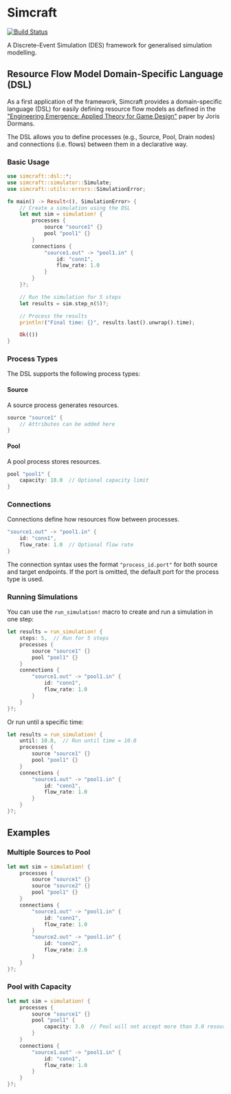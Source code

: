 # Simcraft
[![Build Status](https://github.com/BenSchZA/simcraft/actions/workflows/simcraft-ci.yml/badge.svg)](https://github.com/BenSchZA/simcraft/actions/workflows/simcraft-ci.yml)

A Discrete-Event Simulation (DES) framework for generalised simulation modelling.

## Resource Flow Model Domain-Specific Language (DSL)

As a first application of the framework, Simcraft provides a domain-specific language (DSL) for easily defining resource flow models as defined in the ["Engineering Emergence: Applied Theory for Game Design"](https://eprints.illc.uva.nl/id/eprint/2118/1/DS-2012-12.text.pdf) paper by Joris Dormans.

The DSL allows you to define processes (e.g., Source, Pool, Drain nodes) and connections (i.e. flows) between them in a declarative way.

### Basic Usage

```rust
use simcraft::dsl::*;
use simcraft::simulator::Simulate;
use simcraft::utils::errors::SimulationError;

fn main() -> Result<(), SimulationError> {
    // Create a simulation using the DSL
    let mut sim = simulation! {
        processes {
            source "source1" {}
            pool "pool1" {}
        }
        connections {
            "source1.out" -> "pool1.in" {
                id: "conn1",
                flow_rate: 1.0
            }
        }
    }?;

    // Run the simulation for 5 steps
    let results = sim.step_n(5)?;

    // Process the results
    println!("Final time: {}", results.last().unwrap().time);

    Ok(())
}
```

### Process Types

The DSL supports the following process types:

#### Source

A source process generates resources.

```rust
source "source1" {
    // Attributes can be added here
}
```

#### Pool

A pool process stores resources.

```rust
pool "pool1" {
    capacity: 10.0  // Optional capacity limit
}
```

### Connections

Connections define how resources flow between processes.

```rust
"source1.out" -> "pool1.in" {
    id: "conn1",
    flow_rate: 1.0  // Optional flow rate
}
```

The connection syntax uses the format `"process_id.port"` for both source and target endpoints. If the port is omitted, the default port for the process type is used.

### Running Simulations

You can use the `run_simulation!` macro to create and run a simulation in one step:

```rust
let results = run_simulation! {
    steps: 5,  // Run for 5 steps
    processes {
        source "source1" {}
        pool "pool1" {}
    }
    connections {
        "source1.out" -> "pool1.in" {
            id: "conn1",
            flow_rate: 1.0
        }
    }
}?;
```

Or run until a specific time:

```rust
let results = run_simulation! {
    until: 10.0,  // Run until time = 10.0
    processes {
        source "source1" {}
        pool "pool1" {}
    }
    connections {
        "source1.out" -> "pool1.in" {
            id: "conn1",
            flow_rate: 1.0
        }
    }
}?;
```

## Examples

### Multiple Sources to Pool

```rust
let mut sim = simulation! {
    processes {
        source "source1" {}
        source "source2" {}
        pool "pool1" {}
    }
    connections {
        "source1.out" -> "pool1.in" {
            id: "conn1",
            flow_rate: 1.0
        }
        "source2.out" -> "pool1.in" {
            id: "conn2",
            flow_rate: 2.0
        }
    }
}?;
```

### Pool with Capacity

```rust
let mut sim = simulation! {
    processes {
        source "source1" {}
        pool "pool1" {
            capacity: 3.0  // Pool will not accept more than 3.0 resources
        }
    }
    connections {
        "source1.out" -> "pool1.in" {
            id: "conn1",
            flow_rate: 1.0
        }
    }
}?;
```
